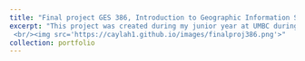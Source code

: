 ```yaml
---
title: "Final project GES 386, Introduction to Geographic Information Systems"
excerpt: "This project was created during my junior year at UMBC during GES 386, Introduction to Geographic Information Systems. I aggregated different data sets to show the health of vegetation around the Chesapeake Bay as well as inside of it. 
 <br/><img src='https://caylah1.github.io/images/finalproj386.png'>"
collection: portfolio
---
```



